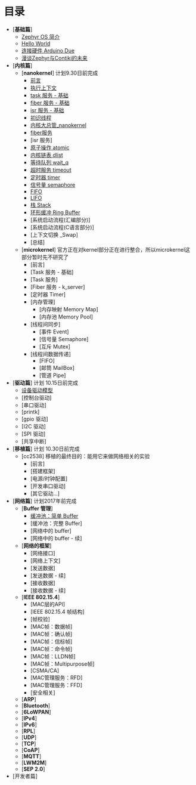 # 目录

* [**基础篇**]
   * [Zephyr OS 简介](src/introduce/introduction.md)
   * [Hello World](src/introduce/hello-world.md)
   * [连接硬件 Arduino Due](src/introduce/arduino_due.md)
   * [漫谈Zephyr与Contiki的未来](src/introduce/vs-contiki.md)
* [**内核篇**]
   * [**nanokernel**] 计划9.30日前完成
      * [前言](src/kernel/nanokernel/preface.md)
      * [执行上下文](src/kernel/nanokernel/context.md)
	  * [task 服务 - 基础](src/kernel/nanokernel/task_basic.md)
	  * [fiber 服务 - 基础](src/kernel/nanokernel/fiber_basic.md)
	  * [isr 服务 - 基础](src/kernel/nanokernel/isr_basic.md)
      * [初识线程](src/kernel/nanokernel/thread.md)
      * [内核大总管_nanokernel](src/kernel/nanokernel/nanokernel.md)
      * [fiber服务](src/kernel/nanokernel/fiber.md)
	  * [isr 服务]
      * [原子操作 atomic](src/kernel/nanokernel/atomic.md)
      * [内核链表 dlist](src/kernel/nanokernel/dlist.md)
      * [等待队列 wait_q](src/kernel/nanokernel/wait_q.md)
      * [超时服务 timeout](src/kernel/nanokernel/timeout.md)
      * [定时器 timer](src/kernel/nanokernel/timer.md)
      * [信号量 semaphore](src/kernel/nanokernel/sema.md)
      * [FIFO](src/kernel/nanokernel/fifo.md)
      * [LIFO](src/kernel/nanokernel/lifo.md)
      * [栈 Stack](src/kernel/nanokernel/stack.md)
      * [环形缓冲 Ring Buffer](src/kernel/nanokernel/ring_buf.md)
      * [系统启动流程(汇编部分)]
      * [系统启动流程(C语言部分)]
      * [上下文切换 _Swap]
      * [总结]
   * [**microkernel**] 官方正在对kernel部分正在进行整合，所以microkernel这部分暂时先不研究了
      * [前言]
	  * [Task 服务 - 基础]
	  * [Task 服务]
	  * [Fiber 服务 - k_server]
	  * [定时器 Timer]
	  * [内存管理]
	     * [内存映射 Memory Map]
	     * [内存池 Memory Pool]
      * [线程间同步]
	     * [事件 Event]
	     * [信号量 Semaphore]
	     * [互斥 Mutex]
	  * [线程间数据传递]
	     * [FIFO]
	     * [邮筒 MailBox]
	     * [管道 Pipe]
* [**驱动篇**] 计划 10.15日前完成
   * [设备驱动模型](src/driver/device-driver-module.md)
   * [控制台驱动]
   * [串口驱动]
   * [printk]
   * [gpio 驱动]
   * [I2C 驱动]
   * [SPI 驱动]
   * [共享中断]
* [**移植篇**] 计划 10.30日前完成
   * [cc2538] 移植的最终目的：能用它来做网络相关的实验
      * [前言]
      * [搭建框架]
      * [电源/时钟配置]
      * [开发串口驱动]
	  * [其它驱动...]
* [**网络篇**] 计划2017年前完成
   * [**Buffer 管理**]
      * [缓冲池：简单 Buffer](src/net/simply-buf.md)
      * [缓冲池：完整 Buffer]
	  * [网络中的 buffer]
	  * [网络中的 buffer - 续]
   * [**网络的框架**]
      * [网络接口]
	  * [网络上下文]
      * [发送数据]
	  * [发送数据 - 续]
	  * [接收数据]
      * [接收数据 - 续]
   * [**IEEE 802.15.4**] 
      * [MAC层的API]
      * [IEEE 802.15.4 帧结构]
	  * [帧校验]
	  * [MAC帧：数据帧]
	  * [MAC帧：确认帧]
	  * [MAC帧：信标帧]
	  * [MAC帧：命令帧]
	  * [MAC帧：LLDN帧]
	  * [MAC帧：Multipurpose帧]
	  * [CSMA/CA]
	  * [MAC管理服务：RFD]
	  * [MAC管理服务：FFD]
	  * [安全相关]
   * [**ARP**]
   * [**Bluetooth**]
   * [**6LoWPAN**] 
   * [**IPv4**]
   * [**IPv6**]
   * [**RPL**]
   * [**UDP**]
   * [**TCP**]
   * [**CoAP**]
   * [**MQTT**]
   * [**LWM2M**]
   * [**SEP 2.0**]
* [开发者篇]
